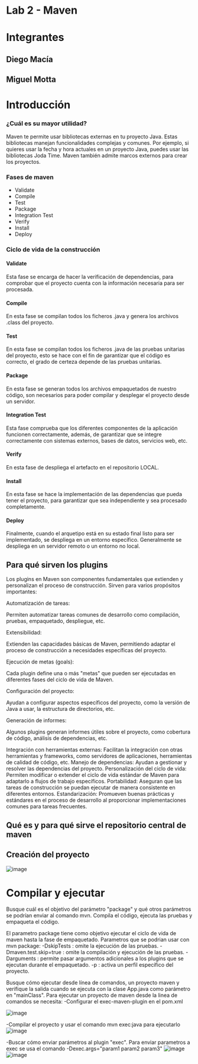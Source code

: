 # Lab 2 - Maven
# Integrantes
## Diego Macía
## Miguel Motta

# Introducción
### ¿Cuál es su mayor utilidad?
Maven te permite usar bibliotecas externas en tu proyecto Java. Estas bibliotecas manejan funcionalidades complejas y comunes. Por ejemplo, si quieres usar la fecha y hora actuales en un proyecto Java, puedes usar las bibliotecas Joda Time. Maven también admite marcos externos para crear los proyectos.

### Fases de maven
* Validate
* Compile
* Test
* Package
* Integration Test
* Verify
* Install
* Deploy

### Ciclo de vida de la construcción

#### Validate
Esta fase se encarga de hacer la verificación de dependencias, para comprobar que el proyecto cuenta con la información necesaria para ser procesada.

#### Compile
En esta fase se compilan todos los ficheros .java y genera los archivos .class del proyecto.

#### Test
En esta fase se compilan todos los ficheros .java de las pruebas unitarias del proyecto, esto se hace con el fin de garantizar que el código es correcto, el grado de certeza depende de las pruebas unitarias.

#### Package
En esta fase se generan todos los archivos empaquetados de nuestro código, son necesarios para poder compilar y desplegar el proyecto desde un servidor.

#### Integration Test
Esta fase comprueba que los diferentes componentes de la aplicación funcionen correctamente, además, de garantizar que se integre correctamente con sistemas externos, bases de datos, servicios web, etc.

#### Verify
En esta fase de despliega el artefacto en el repositorio LOCAL.

#### Install
En esta fase se hace la implementación de las dependencias que pueda tener el proyecto, para garantizar que sea independiente y sea procesado completamente.

#### Deploy
Finalmente, cuando el arquetipo está en su estado final listo para ser implementado, se despliega en un entorno específico. Generalmente se despliega en un servidor remoto o un entorno no local.




## Para qué sirven los plugins
Los plugins en Maven son componentes fundamentales que extienden y personalizan el proceso de construcción. Sirven para varios propósitos importantes:

Automatización de tareas:

Permiten automatizar tareas comunes de desarrollo como compilación, pruebas, empaquetado, despliegue, etc.


Extensibilidad:

Extienden las capacidades básicas de Maven, permitiendo adaptar el proceso de construcción a necesidades específicas del proyecto.


Ejecución de metas (goals):

Cada plugin define una o más "metas" que pueden ser ejecutadas en diferentes fases del ciclo de vida de Maven.


Configuración del proyecto:

Ayudan a configurar aspectos específicos del proyecto, como la versión de Java a usar, la estructura de directorios, etc.


Generación de informes:

Algunos plugins generan informes útiles sobre el proyecto, como cobertura de código, análisis de dependencias, etc.


Integración con herramientas externas:
Facilitan la integración con otras herramientas y frameworks, como servidores de aplicaciones, herramientas de calidad de código, etc.
Manejo de dependencias:
Ayudan a gestionar y resolver las dependencias del proyecto.
Personalización del ciclo de vida:
Permiten modificar o extender el ciclo de vida estándar de Maven para adaptarlo a flujos de trabajo específicos.
Portabilidad:
Aseguran que las tareas de construcción se puedan ejecutar de manera consistente en diferentes entornos.
Estandarización:
Promueven buenas prácticas y estándares en el proceso de desarrollo al proporcionar implementaciones comunes para tareas frecuentes.


## Qué es y para qué sirve el repositorio central de maven



## Creación del proyecto

![image](./assets/Foto%201.png)


# Compilar y ejecutar

Busque cuál es el objetivo del parámetro "package" y qué otros parámetros se podrían enviar al comando mvn. Compila el código,
ejecuta las pruebas y empaqueta el código.

El parametro package tiene como objetivo ejecutar el ciclo de vida de maven hasta la fase de empaquetado.
Parametros que se podrian usar con mvn package:
-DskipTests : omite la ejecución de las pruebas.
-Dmaven.test.skip=true : omite la compilación y ejecución de las pruebas.
-Darguments : permite pasar argumentos adicionales a los plugins que se ejecutan durante el empaquetado.
-p : activa un perfil específico del proyecto.



Busque cómo ejecutar desde línea de comandos, un proyecto maven y verifique la salida cuando se ejecuta con la clase App.java como parámetro en "mainClass".
Para ejecutar un proyecto de maven desde la linea de comandos se necesita:
-Configurar el exec-maven-plugin en el pom.xml

![image](./assets/execmavenplugin.png)

-Compilar el proyecto y usar el comando mvn exec:java para ejecutarlo
![image](./assets/ejecucionArgumentos.png)

-Buscar cómo enviar parámetros al plugin "exec".
Para enviar parametros a exec se usa el comando -Dexec.args="param1 param2 param3"
![image](./assets/exec-parametros.png)
![image](./assets/codigo-params.png)


